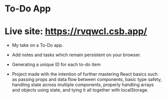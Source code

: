 # To-Do App

# Live site: https://rvqwcl.csb.app/

- My take on a To-Do app.
- Add notes and tasks which remain persistent on your browser.
- Generating a unique ID for each to-do item

- Project made with the intention of further mastering React basics such as passing props and data flow between components, basic type safety, handling state across multiple components, properly handling arrays and objects using state, and tying it all together with localStorage.
